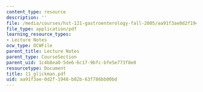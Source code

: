 ```yaml
---
content_type: resource
description: ''
file: /media/courses/hst-121-gastroenterology-fall-2005/aa91f3ae0d2f1948b82b63f786bb00bd_11_glickman.pdf
file_type: application/pdf
learning_resource_types:
- Lecture Notes
ocw_type: OCWFile
parent_title: Lecture Notes
parent_type: CourseSection
parent_uid: 1c4b8ea0-5de6-6c17-9bfc-bfe5e773f8e0
resourcetype: Document
title: 11_glickman.pdf
uid: aa91f3ae-0d2f-1948-b82b-63f786bb00bd
---
```


